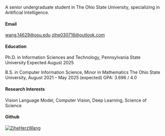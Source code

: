 
A senior undergraduate student in The Ohio State University, specializing in Aritificial Intelligence.

#### Email
wang.14629@osu.edu
zihe030716@outlook.com

#### Education
Ph.D. in Information Sciences and Technology, Pennsylvania State University
Expected August 2025

B.S. in Computer Information Science, Minor in Mathematics
The Ohio State University, August 2021 – May 2025 (expected)
GPA: 3.696 / 4.0
#### Research Interests
Vision Language Model, Computer Vision, Deep Learning, Science of Science

#### Github
[![ZiheHerzWang](https://img.shields.io/badge/ZiheHerzWang-github-blue?logo=github)](https://github.com/ZiheHerzWang)
